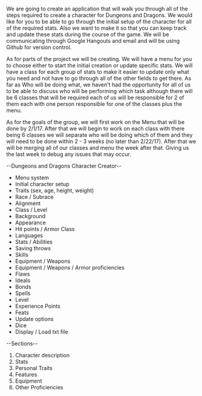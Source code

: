 We are going to create an application that will walk you through all of the steps required to create a character for Dungeons and Dragons.﻿﻿﻿﻿﻿﻿﻿﻿﻿﻿﻿ We would like for you to be able to go through the initial setup of the character for all of the required stats. Also we want to make it so that you can keep track and update these stats during the course of the game. We will be communicating through Google Hangouts and email and will be using Github for version control.

As for parts of the project we will be creating. We will have a menu for you to choose either to start the initial creation or update specific stats. We will have a class for each group of stats to make it easier to update only what you need and not have to go through all of the other fields to get there. As far as Who will be doing what, we haven't had the opportunity for all of us to be able to discuss who will be performing which task although there will be 6 classes that will be required each of us will be responsible for 2 of them each with one person responsible for one of the classes plus the menu.

As for the goals of the group, we will first work on the Menu that will be done by 2/1/17. After that we will begin to work on each class with there being 6 classes we will separate who will be doing which of them and they will need to be done within 2 - 3 weeks (no later than 2/22/17).  After that we will be merging all of our classes and menu the week after that. Giving us the last week to debug any issues that may occur.

--Dungeons and Dragons Character Creator--
- Menu system
- Initial character setup
- Traits (sex, age, height, weight)
- Race / Subrace
- Alignment
- Class / Level
- Background
- Appearance 
- Hit points / Armor Class 
- Languages
- Stats / Abilities
- Saving throws
- Skills
- Equipment / Weapons
- Equipment / Weapons / Armor proficiencies 
- Flaws
- Ideals 
- Bonds
- Spells
- Level
- Experience Points
- Feats
- Update options
- Dice
- Display / Load txt file

--Sections--
1. Character description
2. Stats
3. Personal Traits
4. Features
5. Equipment
6. Other Proficiencies

